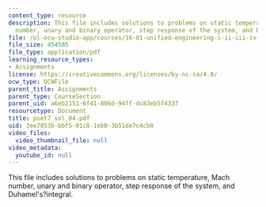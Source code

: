 ```yaml
---
content_type: resource
description: This file includes solutions to problems on static temperature, Mach
  number, unary and binary operator, step response of the system, and Duhamel's?integral.
file: /ol-ocw-studio-app/courses/16-01-unified-engineering-i-ii-iii-iv-fall-2005-spring-2006/3ee7853bbbf591c81eb03b51de7c4cb0_pset7_sol_04.pdf
file_size: 454585
file_type: application/pdf
learning_resource_types:
- Assignments
license: https://creativecommons.org/licenses/by-nc-sa/4.0/
ocw_type: OCWFile
parent_title: Assignments
parent_type: CourseSection
parent_uid: a6eb2151-6f41-806d-94ff-dc83eb5f4337
resourcetype: Document
title: pset7_sol_04.pdf
uid: 3ee7853b-bbf5-91c8-1eb0-3b51de7c4cb0
video_files:
  video_thumbnail_file: null
video_metadata:
  youtube_id: null
---
```

This file includes solutions to problems on static temperature, Mach number, unary and binary operator, step response of the system, and Duhamel's?integral.
